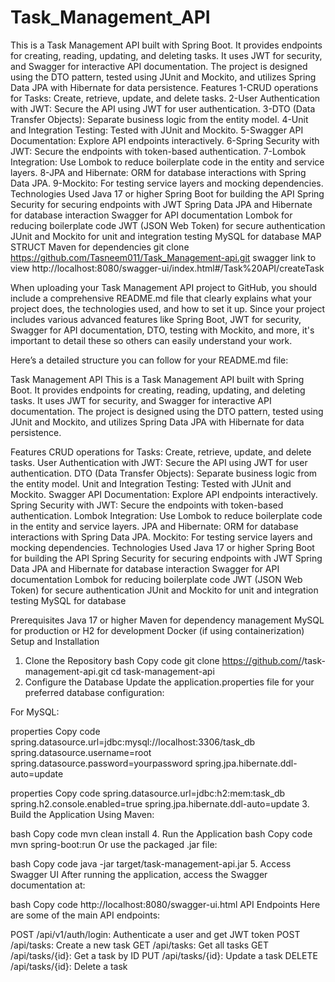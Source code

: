 # Task_Management_API
This is a Task Management API built with Spring Boot. It provides endpoints for creating, reading, updating, and deleting tasks. It uses JWT for security, and Swagger for interactive API documentation. The project is designed using the DTO pattern, tested using JUnit and Mockito, and utilizes Spring Data JPA with Hibernate for data persistence.
Features
1-CRUD operations for Tasks: Create, retrieve, update, and delete tasks.
2-User Authentication with JWT: Secure the API using JWT for user authentication.
3-DTO (Data Transfer Objects): Separate business logic from the entity model.
4-Unit and Integration Testing: Tested with JUnit and Mockito.
5-Swagger API Documentation: Explore API endpoints interactively.
6-Spring Security with JWT: Secure the endpoints with token-based authentication.
7-Lombok Integration: Use Lombok to reduce boilerplate code in the entity and service layers.
8-JPA and Hibernate: ORM for database interactions with Spring Data JPA.
9-Mockito: For testing service layers and mocking dependencies.
Technologies Used
Java 17 or higher
Spring Boot for building the API
Spring Security for securing endpoints with JWT
Spring Data JPA and Hibernate for database interaction
Swagger for API documentation
Lombok for reducing boilerplate code
JWT (JSON Web Token) for secure authentication
JUnit and Mockito for unit and integration testing
MySQL for database
MAP STRUCT 
Maven for dependencies
git clone https://github.com/Tasneem011/Task_Management-api.git
swagger link to view http://localhost:8080/swagger-ui/index.html#/Task%20API/createTask

When uploading your Task Management API project to GitHub, you should include a comprehensive README.md file that clearly explains what your project does, the technologies used, and how to set it up. Since your project includes various advanced features like Spring Boot, JWT for security, Swagger for API documentation, DTO, testing with Mockito, and more, it's important to detail these so others can easily understand your work.

Here’s a detailed structure you can follow for your README.md file:

Task Management API
This is a Task Management API built with Spring Boot. It provides endpoints for creating, reading, updating, and deleting tasks. It uses JWT for security, and Swagger for interactive API documentation. The project is designed using the DTO pattern, tested using JUnit and Mockito, and utilizes Spring Data JPA with Hibernate for data persistence.

Features
CRUD operations for Tasks: Create, retrieve, update, and delete tasks.
User Authentication with JWT: Secure the API using JWT for user authentication.
DTO (Data Transfer Objects): Separate business logic from the entity model.
Unit and Integration Testing: Tested with JUnit and Mockito.
Swagger API Documentation: Explore API endpoints interactively.
Spring Security with JWT: Secure the endpoints with token-based authentication.
Lombok Integration: Use Lombok to reduce boilerplate code in the entity and service layers.
JPA and Hibernate: ORM for database interactions with Spring Data JPA.
Mockito: For testing service layers and mocking dependencies.
Technologies Used
Java 17 or higher
Spring Boot for building the API
Spring Security for securing endpoints with JWT
Spring Data JPA and Hibernate for database interaction
Swagger for API documentation
Lombok for reducing boilerplate code
JWT (JSON Web Token) for secure authentication
JUnit and Mockito for unit and integration testing
MySQL for database

Prerequisites
Java 17 or higher
Maven for dependency management
MySQL for production or H2 for development
Docker (if using containerization)
Setup and Installation
1. Clone the Repository
bash
Copy code
git clone https://github.com/<your-github-username>/task-management-api.git
cd task-management-api
2. Configure the Database
Update the application.properties file for your preferred database configuration:

For MySQL:

properties
Copy code
spring.datasource.url=jdbc:mysql://localhost:3306/task_db
spring.datasource.username=root
spring.datasource.password=yourpassword
spring.jpa.hibernate.ddl-auto=update


properties
Copy code
spring.datasource.url=jdbc:h2:mem:task_db
spring.h2.console.enabled=true
spring.jpa.hibernate.ddl-auto=update
3. Build the Application
Using Maven:

bash
Copy code
mvn clean install
4. Run the Application
bash
Copy code
mvn spring-boot:run
Or use the packaged .jar file:

bash
Copy code
java -jar target/task-management-api.jar
5. Access Swagger UI
After running the application, access the Swagger documentation at:

bash
Copy code
http://localhost:8080/swagger-ui.html
API Endpoints
Here are some of the main API endpoints:

POST /api/v1/auth/login: Authenticate a user and get JWT token
POST /api/tasks: Create a new task
GET /api/tasks: Get all tasks
GET /api/tasks/{id}: Get a task by ID
PUT /api/tasks/{id}: Update a task
DELETE /api/tasks/{id}: Delete a task

